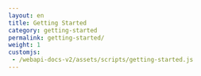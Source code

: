 ```yaml
---
layout: en
title: Getting Started
category: getting-started
permalink: getting-started/
weight: 1
customjs:
 - /webapi-docs-v2/assets/scripts/getting-started.js
---
```

